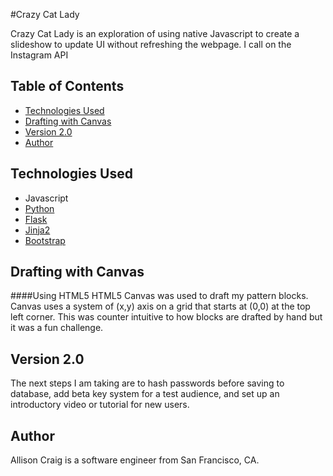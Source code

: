 #Crazy Cat Lady

Crazy Cat Lady is an exploration of using native Javascript to create a slideshow to update UI without refreshing the webpage. I call on the Instagram API

## Table of Contents
* [Technologies Used](#technologiesused)
* [Drafting with Canvas](#drafting)
* [Version 2.0](#v2)
* [Author](#author)


## <a name="technologiesused"></a>Technologies Used
* Javascript
* [Python](https://www.python.org/)
* [Flask](http://flask.pocoo.org/)
* [Jinja2](http://jinja.pocoo.org/docs/dev/)
* [Bootstrap](http://getbootstrap.com/2.3.2/)


## <a name="drafting"></a>Drafting with Canvas
####Using HTML5
HTML5 Canvas was used to draft my pattern blocks. Canvas uses a system of (x,y) axis on a grid that starts at (0,0) at the top left corner. This was counter intuitive to how blocks are drafted by hand but it was a fun challenge. 


## <a name="v2"></a>Version 2.0

The next steps I am taking are to hash passwords before saving to database, add beta key system for a test audience, and set up an introductory video or tutorial for new users.

## <a name="author"></a>Author
Allison Craig is a software engineer from San Francisco, CA.